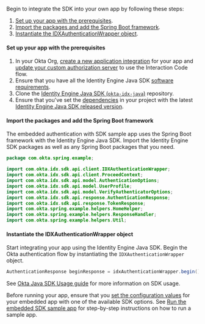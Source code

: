 Begin to integrate the SDK into your own app by following these steps:

1. [Set up your app with the prerequisites](#set-up-your-app-with-the-prerequisites).
1. [Import the packages and add the Spring Boot framework](#import-the-packages-and-add-the-spring-boot-framework).
1. [Instantiate the IDXAuthenticationWrapper object](#instantiate-the-idxauthenticationwrapper-object).

#### Set up your app with the prerequisites

1. In your Okta Org, [create a new application integration](/docs/guides/oie-embedded-common-org-setup/java/main/#create-a-new-application) for your app and [update your custom authorization server](/docs/guides/set-up-org/#enable-interaction-code-for-a-custom-authorization-server) to use the Interaction Code flow.
1. Ensure that you have all the Identity Engine Java SDK [software requirements](#software-requirements).
1. Clone the [Identity Engine Java SDK (`okta-idx-java`)](https://github.com/okta/okta-idx-java) repository.
1. Ensure that you've set the [dependencies](#software-requirements) in your project with the latest [Identity Engine Java SDK released version](https://github.com/okta/okta-idx-java/releases).

#### Import the packages and add the Spring Boot framework

The embedded authentication with SDK sample app uses the Spring Boot framework with the Identity Engine Java SDK. Import the Identity Engine SDK packages as well as any Spring Boot packages that you need.

```java
package com.okta.spring.example;

import com.okta.idx.sdk.api.client.IDXAuthenticationWrapper;
import com.okta.idx.sdk.api.client.ProceedContext;
import com.okta.idx.sdk.api.model.AuthenticationOptions;
import com.okta.idx.sdk.api.model.UserProfile;
import com.okta.idx.sdk.api.model.VerifyAuthenticatorOptions;
import com.okta.idx.sdk.api.response.AuthenticationResponse;
import com.okta.idx.sdk.api.response.TokenResponse;
import com.okta.spring.example.helpers.HomeHelper;
import com.okta.spring.example.helpers.ResponseHandler;
import com.okta.spring.example.helpers.Util;
```

#### Instantiate the IDXAuthenticationWrapper object

Start integrating your app using the Identity Engine Java SDK. Begin the Okta authentication flow by instantiating the `IDXAuthenticationWrapper` object.

```java
AuthenticationResponse beginResponse = idxAuthenticationWrapper.begin()
```

See [Okta Java SDK Usage guide](https://github.com/okta/okta-idx-java#usage-guide) for more information on SDK usage.

Before running your app, ensure that you [set the configuration values](#set-the-configuration-values) for your embedded app with one of the available SDK options. See [Run the embedded SDK sample app](/docs/guides/oie-embedded-common-run-samples/java/main/#run-the-embedded-sdk-sample-app) for step-by-step instructions on how to run a sample app.
